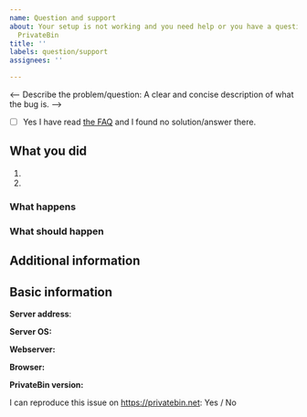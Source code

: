 ```yaml
---
name: Question and support
about: Your setup is not working and you need help or you have a question regarding
  PrivateBin
title: ''
labels: question/support
assignees: ''

---
```


<-- Describe the problem/question: A clear and concise description of what the bug is. -->

<!-- Please tick this to confirm, you did it.-->
* [ ] Yes I have read [the FAQ](https://github.com/PrivateBin/PrivateBin/wiki/FAQ) and I found no solution/answer there.

## What you did
<!-- Tell us how to reproduce the problem. -->
1.
2.

### What happens


### What should happen


## Additional information
<!--
Here you can add screenshots. If the issue is e.g. a client-side issue (= an issue, which happens in your browser) press F12 and copy and paste the console output or add a screenshot.
If you have access to the server log files, also copy them here.
-->

## Basic information

<!-- If you use a public server enter the address of it here. -->
**Server address**:

<!-- The Operation System of your server -->
**Server OS:**

<!-- The webserver running on your server, preferably including the version -->
**Webserver:**

<!-- The version of your browser (when it is a client-side issue) -->
**Browser:**

<!-- The version of PrivateBin, if you use an unstable version paste the commit hash or the GitHub link to the commit here (you can get it by running `git rev-parse HEAD`) -->
**PrivateBin version:**

I can reproduce this issue on <https://privatebin.net>: Yes / No
